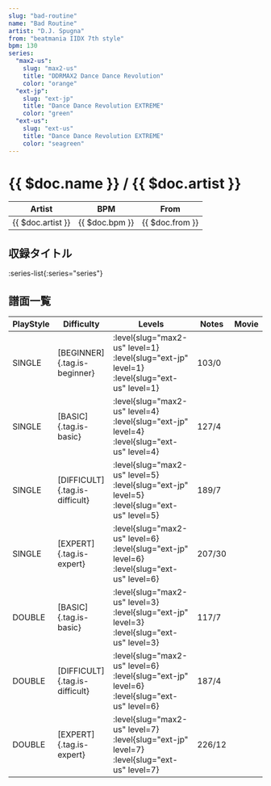 ```yaml
---
slug: "bad-routine"
name: "Bad Routine"
artist: "D.J. Spugna"
from: "beatmania IIDX 7th style"
bpm: 130
series:
  "max2-us":
    slug: "max2-us"
    title: "DDRMAX2 Dance Dance Revolution"
    color: "orange"
  "ext-jp":
    slug: "ext-jp"
    title: "Dance Dance Revolution EXTREME"
    color: "green"
  "ext-us":
    slug: "ext-us"
    title: "Dance Dance Revolution EXTREME"
    color: "seagreen"
---
```


# {{ $doc.name }} / {{ $doc.artist }}

|Artist|BPM|From|
|------|---|----|
|{{ $doc.artist }}|{{ $doc.bpm }}|{{ $doc.from }}|

## 収録タイトル

:series-list{:series="series"}

## 譜面一覧

|PlayStyle|Difficulty|Levels|Notes|Movie|
|---------|----------|------|-----|-----|
|SINGLE|[BEGINNER]{.tag.is-beginner}|:level{slug="max2-us" level=1} :level{slug="ext-jp" level=1} :level{slug="ext-us" level=1}|103/0||
|SINGLE|[BASIC]{.tag.is-basic}|:level{slug="max2-us" level=4} :level{slug="ext-jp" level=4} :level{slug="ext-us" level=4}|127/4||
|SINGLE|[DIFFICULT]{.tag.is-difficult}|:level{slug="max2-us" level=5} :level{slug="ext-jp" level=5} :level{slug="ext-us" level=5}|189/7||
|SINGLE|[EXPERT]{.tag.is-expert}|:level{slug="max2-us" level=6} :level{slug="ext-jp" level=6} :level{slug="ext-us" level=6}|207/30||
|DOUBLE|[BASIC]{.tag.is-basic}|:level{slug="max2-us" level=3} :level{slug="ext-jp" level=3} :level{slug="ext-us" level=3}|117/7||
|DOUBLE|[DIFFICULT]{.tag.is-difficult}|:level{slug="max2-us" level=6} :level{slug="ext-jp" level=6} :level{slug="ext-us" level=6}|187/4||
|DOUBLE|[EXPERT]{.tag.is-expert}|:level{slug="max2-us" level=7} :level{slug="ext-jp" level=7} :level{slug="ext-us" level=7}|226/12||
